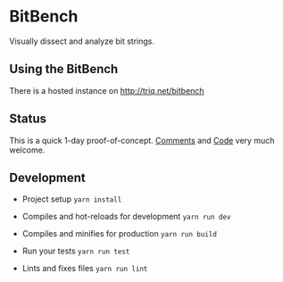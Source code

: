 # BitBench

Visually dissect and analyze bit strings.

## Using the BitBench

There is a hosted instance on http://triq.net/bitbench

## Status

This is a quick 1-day proof-of-concept.
[Comments](/zuckschwerdt/bitbench/issues) and [Code](/zuckschwerdt/bitbench/pulls) very much welcome.

## Development

- Project setup
  `yarn install`

- Compiles and hot-reloads for development
  `yarn run dev`

- Compiles and minifies for production
  `yarn run build`

- Run your tests
  `yarn run test`

- Lints and fixes files
  `yarn run lint`
